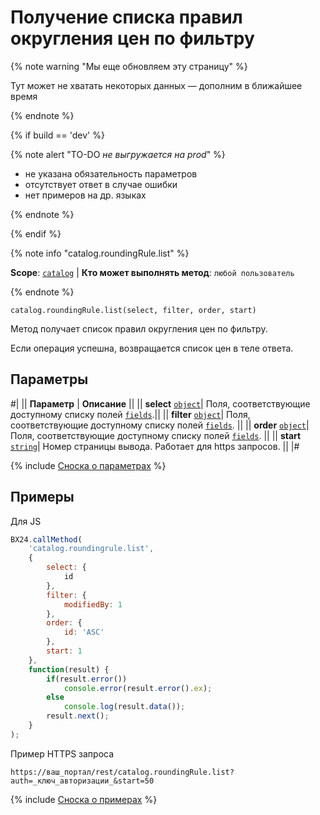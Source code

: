 # Получение списка правил округления цен по фильтру

{% note warning "Мы еще обновляем эту страницу" %}

Тут может не хватать некоторых данных — дополним в ближайшее время

{% endnote %}

{% if build == 'dev' %}

{% note alert "TO-DO _не выгружается на prod_" %}

- не указана обязательность параметров
- отсутствует ответ в случае ошибки
- нет примеров на др. языках
  
{% endnote %}

{% endif %}

{% note info "catalog.roundingRule.list" %}

**Scope**: [`catalog`](../../scopes/permissions.md) | **Кто может выполнять метод**: `любой пользователь`

{% endnote %}

```http
catalog.roundingRule.list(select, filter, order, start)
```

Метод получает список правил округления цен по фильтру.

Если операция успешна, возвращается список цен в теле ответа.

## Параметры

#|
|| **Параметр** | **Описание** ||
|| **select** 
[`object`](../../data-types.md)| Поля, соответствующие доступному списку полей [`fields`](catalog-rounding-rule-get-fields.md).||
|| **filter** 
[`object`](../../data-types.md)| Поля, соответствующие доступному списку полей [`fields`](catalog-rounding-rule-get-fields.md). ||
|| **order**
[`object`](../../data-types.md)| Поля, соответствующие доступному списку полей [`fields`](catalog-rounding-rule-get-fields.md). ||
|| **start** 
[`string`](../../data-types.md)| Номер страницы вывода. Работает для https запросов. ||
|#

{% include [Сноска о параметрах](../../../_includes/required.md) %}

## Примеры

Для JS

```javascript
BX24.callMethod(
    'catalog.roundingrule.list',
    {
        select: {
            id
        },
        filter: {
            modifiedBy: 1
        },
        order: {
            id: 'ASC'
        },
        start: 1
    },
    function(result) {
        if(result.error())
            console.error(result.error().ex);
        else
            console.log(result.data());
        result.next();
    }
);
```

Пример HTTPS запроса

```
https://ваш_портал/rest/catalog.roundingRule.list?auth=_ключ_авторизации_&start=50
```

{% include [Сноска о примерах](../../../_includes/examples.md) %}
